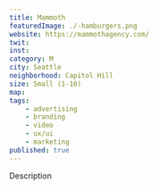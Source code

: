 ```yaml
---
title: Mammoth
featuredImage: ./-hamburgers.png
website: https://mammothagency.com/
twit: 
inst: 
category: M
city: Seattle
neighborhood: Capitol Hill
size: Small (1-10)
map: 
tags:
    - advertising
    - branding
    - video
    - ux/ui
    - marketing
published: true
---
```


Description
